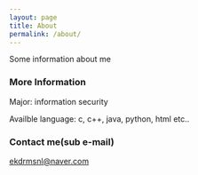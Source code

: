 ```yaml
---
layout: page
title: About
permalink: /about/
---
```


Some information about me

### More Information

Major: information security

Availble language: c, c++, java, python, html etc..

### Contact me(sub e-mail)

[ekdrmsnl@naver.com](mailto:ekdrmsnl@naver.com)
